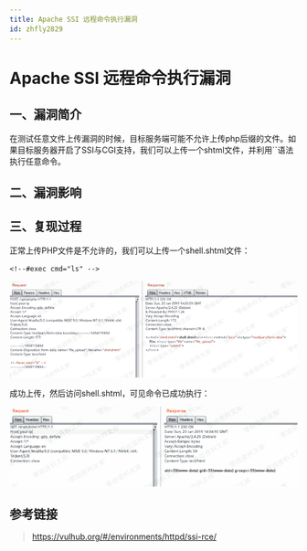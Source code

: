 ```yaml
---
title: Apache SSI 远程命令执行漏洞
id: zhfly2829
---
```


# Apache SSI 远程命令执行漏洞

## 一、漏洞简介

在测试任意文件上传漏洞的时候，目标服务端可能不允许上传php后缀的文件。如果目标服务器开启了SSI与CGI支持，我们可以上传一个shtml文件，并利用``语法执行任意命令。

## 二、漏洞影响

## 三、复现过程

正常上传PHP文件是不允许的，我们可以上传一个shell.shtml文件：

```
<!--#exec cmd="ls" --> 
```

![image](../img/fb284c9068dd2fda5c65a0cb57777e35.png)

成功上传，然后访问shell.shtml，可见命令已成功执行：

![image](../img/3c48e307426e92dca0f31b9391324b49.png)

## 参考链接

> https://vulhub.org/#/environments/httpd/ssi-rce/